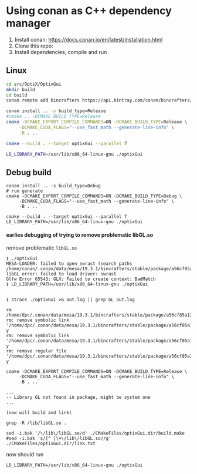Using conan as C++ dependency manager
=====================================

1.	Install conan: https://docs.conan.io/en/latest/installation.html
2.	Clone this repo:
3.	Install dependencies, compile and run

Linux
-----

```bash
cd src/OptiX/OptixGui
mkdir build
cd build
conan remote add bincrafters https://api.bintray.com/conan/bincrafters/public-conan | true

conan install .. -s build_type=Release
#cmake .. -DCMAKE_BUILD_TYPE=Release
cmake -DCMAKE_EXPORT_COMPILE_COMMANDS=ON -DCMAKE_BUILD_TYPE=Release \
     -DCMAKE_CUDA_FLAGS="--use_fast_math --generate-line-info" \
     -B . ..

cmake --build . --target optixGui --parallel 7

LD_LIBRARY_PATH=/usr/lib/x86_64-linux-gnu ./optixGui
```

Debug build
-----------

```
conan install .. -s build_type=Debug
# run generate
cmake -DCMAKE_EXPORT_COMPILE_COMMANDS=ON -DCMAKE_BUILD_TYPE=Debug \
     -DCMAKE_CUDA_FLAGS="--use_fast_math --generate-line-info" \
     -B . ..

cmake --build . --target optixGui --parallel 7
LD_LIBRARY_PATH=/usr/lib/x86_64-linux-gnu ./optixGui

```

#### earlies debugging of trying to remove problematic libGL.so

remove problematic `libGL.so`

```
❯ ./optixGui
MESA-LOADER: failed to open swrast (search paths /home/conan/.conan/data/mesa/19.3.1/bincrafters/stable/package/a56cf85a12b68f87c51b8bc2331fe996caedb686/lib/dri)
libGL error: failed to load driver: swrast
Glfw Error 65543: GLX: Failed to create context: BadMatch
❯ LD_LIBRARY_PATH=/usr/lib/x86_64-linux-gnu ./optixGui


❯ strace ./optixGui >& out.log || grep GL out.log

rm /home/dpc/.conan/data/mesa/19.3.1/bincrafters/stable/package/a56cf85a12b68f87c51b8bc2331fe996caedb686/lib/libGL.so*
rm: remove symbolic link '/home/dpc/.conan/data/mesa/19.3.1/bincrafters/stable/package/a56cf85a12b68f87c51b8bc2331fe996caedb686/lib/libGL.so'? y
rm: remove symbolic link '/home/dpc/.conan/data/mesa/19.3.1/bincrafters/stable/package/a56cf85a12b68f87c51b8bc2331fe996caedb686/lib/libGL.so.1'? y
rm: remove regular file '/home/dpc/.conan/data/mesa/19.3.1/bincrafters/stable/package/a56cf85a12b68f87c51b8bc2331fe996caedb686/lib/libGL.so.1.2.0'? y

cmake -DCMAKE_EXPORT_COMPILE_COMMANDS=ON -DCMAKE_BUILD_TYPE=Release \
     -DCMAKE_CUDA_FLAGS="--use_fast_math --generate-line-info" \
     -B . ..

...
-- Library GL not found in package, might be system one
...

(now will build and link)

grep -R /lib/libGL.so .

sed -i.bak '/\/lib\/libGL.so/d' ./CMakeFiles/optixGui.dir/build.make
#sed -i.bak 's/[^ ]\+\/lib\/libGL.so//g' ./CMakeFiles/optixGui.dir/link.txt
```

now should run

```
LD_LIBRARY_PATH=/usr/lib/x86_64-linux-gnu ./optixGui
```
